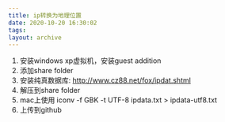 ```yaml
---
title: ip转换为地理位置
date: 2020-10-20 16:30:02
tags:
layout: archive
---
```




1. 安装windows xp虚拟机，安装guest addition
2. 添加share folder
3. 安装纯真数据库: http://www.cz88.net/fox/ipdat.shtml
4. 解压到share folder
5. mac上使用 iconv -f GBK -t UTF-8 ipdata.txt > ipdata-utf8.txt
6. 上传到github
